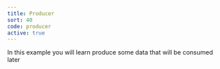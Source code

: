 ```yaml
---
title: Producer
sort: 40
code: producer
active: true
---
```


In this example you will learn produce some data that will be consumed later
